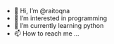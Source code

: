 - 👋 Hi, I’m @raitoqna
- 👀 I’m interested in programming
- 🌱 I’m currently learning python
- 📫 How to reach me ...

<!---
raitoqna/raitoqna is a ✨ special ✨ repository because its `README.md` (this file) appears on your GitHub profile.
You can click the Preview link to take a look at your changes.
--->

